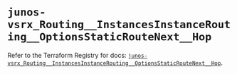 # `junos-vsrx_Routing__InstancesInstanceRouting__OptionsStaticRouteNext__Hop`

Refer to the Terraform Registry for docs: [`junos-vsrx_Routing__InstancesInstanceRouting__OptionsStaticRouteNext__Hop`](https://registry.terraform.io/providers/juniper/junos-vsrx/20.32.106/docs/resources/routing__instances_instance_routing__options_static_route_next__hop).
